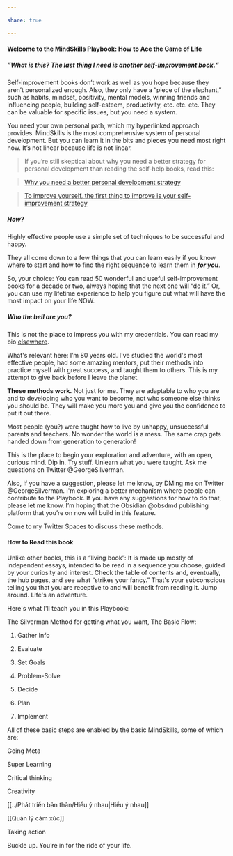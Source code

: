 ---  
share: true  
---  
#### Welcome to the MindSkills Playbook: How to Ace the Game of Life  
  
##### **”What is this? The last thing I need is another self-improvement book.“**  
  
Self-improvement books don’t work as well as you hope because they aren’t personalized enough. Also, they only have a “piece of the elephant,” such as habits, mindset, positivity, mental models, winning friends and influencing people, building self-esteem, productivity, etc. etc. etc. They can be valuable for specific issues, but you need a system.  
  
You need your own personal path, which my hyperlinked approach provides. MindSkills is the most comprehensive system of personal development. But you can learn it in the bits and pieces you need most right now. It’s not linear because life is not linear.  
  
> If you’re still skeptical about why you need a better strategy for personal development than reading the self-help books, read this:    
> [Why you need a better personal development strategy](https://publish.obsidian.md/mindskills-playbook/_MindSkills+Playbook/Why+you+need+a+better+personal+development+strategy)    
> [To improve yourself, the first thing to improve is your self-improvement strategy](https://publish.obsidian.md/mindskills-playbook/_MindSkills+Playbook/To+improve+yourself%2C+the+first+thing+to+improve+is+your+self-improvement+strategy)  
  
##### How?  
  
Highly effective people use a simple set of techniques to be successful and happy.  
  
They all come down to a few things that you can learn easily if you know where to start and how to find the right sequence to learn them in **_for you_**.  
  
So, your choice: You can read 50 wonderful and useful self-improvement books for a decade or two, always hoping that the next one will “do it.” Or, you can use my lifetime experience to help you figure out what will have the most impact on your life NOW.  
  
##### Who the hell are you?  
  
This is not the place to impress you with my credentials. You can read my bio [elsewhere](https://publish.obsidian.md/mindskills-playbook/_MindSkills+Playbook/Who+is+George+Silverman%3F).  
  
What's relevant here: I’m 80 years old. I've studied the world's most effective people, had some amazing mentors, put their methods into practice myself with great success, and taught them to others. This is my attempt to give back before I leave the planet.  
  
**These methods work.** Not just for me. They are adaptable to who you are and to developing who you want to become, not who someone else thinks you should be. They will make you more you and give you the confidence to put it out there.  
  
Most people (you?) were taught how to live by unhappy, unsuccessful parents and teachers. No wonder the world is a mess. The same crap gets handed down from generation to generation!  
  
This is the place to begin your exploration and adventure, with an open, curious mind. Dip in. Try stuff. Unlearn what you were taught. Ask me questions on Twitter @GeorgeSilverman.  
  
Also, If you have a suggestion, please let me know, by DMing me on Twitter @GeorgeSilverman. I'm exploring a better mechanism where people can contribute to the Playbook. If you have any suggestions for how to do that, please let me know. I’m hoping that the Obsidian @obsdmd publishing platform that you’re on now will build in this feature.  
  
Come to my Twitter Spaces to discuss these methods.  
  
#### How to Read this book  
  
Unlike other books, this is a “living book”: It is made up mostly of independent essays, intended to be read in a sequence you choose, guided by your curiosity and interest. Check the table of contents and, eventually, the hub pages, and see what “strikes your fancy.” That's your subconscious telling you that you are receptive to and will benefit from reading it. Jump around. Life's an adventure.  
  
Here's what I'll teach you in this Playbook:  
  
The Silverman Method for getting what you want, The Basic Flow:  
  
1. Gather Info  
2. Evaluate  
3. Set Goals  
4. Problem-Solve  
5. Decide  
6. Plan  
7. Implement  
  
All of these basic steps are enabled by the basic MindSkills, some of which are:  
  
Going Meta    
Super Learning    
Critical thinking    
Creativity  
[[../Phát triển bản thân/Hiểu ý nhau|Hiểu ý nhau]]  
[[Quản lý cảm xúc]]  
Taking action  
  
Buckle up. You’re in for the ride of your life.  
